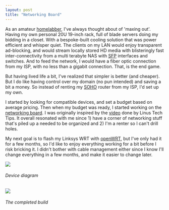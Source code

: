 ```yaml
---
layout: post
title: "Networking Board"
---
```


As an amateur [homelabber](https://www.reddit.com/r/homelab), I've always thought about of 'maxing out'. Having my own personal 20U 19-inch rack, full of blade servers doing my bidding in a closet. With a bespoke-built cooling solution that was power efficient and whisper quiet. The clients on my LAN would enjoy transparent ad-blocking, and would stream locally stored HD media with blisteringly fast inter-connectivity from a multi terabyte NAS with [SFP](https://en.wikipedia.org/wiki/Small_form-factor_pluggable_transceiver) interfaces and switches. And to feed the network, I would have a fiber optic connection from my ISP, with no less than a gigabit connection. That, is the end game.

But having lived life a bit, I've realized that simpler is better (and cheaper). But I do like having control over my domain (no pun intended) and saving a bit a money. So instead of renting my [SOHO](https://www.lifewire.com/soho-routers-and-networks-explained-3971344) router from my ISP, I'd set up my own.

I started by looking for compatible devices, and set a budget based on average pricing. Then when my budget was ready, I started working on the [networking board](https://duckduckgo.com/?q=home+network+board&amp;ia=images&amp;iax=images). I was originally inspired by the [video](https://www.youtube.com/watch?v=saD_SFOYCWk) done by Linus Tech Tips. It overall resonated with me since  1) have a corner of networking stuff that's piled up a needed to be organized and 2) I'm a renter so I can't drill holes.

My next goal is to flash my Linksys WRT with [openWRT](https://openwrt.org), but I've only had it for a few months, so I'd like to enjoy everything working for a bit before I risk bricking it. I didn't bother with cable management either since I know I'll change everything in a few months, and make it easier to change later.

![]({{site.baseurl}}/assets/2020-03-21-networking-board/network-diagram.png)

###### Device diagram

![]({{site.baseurl}}/assets/2020-03-21-networking-board/network-board.jpg)

###### The completed build